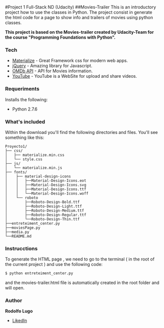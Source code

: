 #Project 1 Full-Stack ND (Udacity)
##Movies-Trailer
This is an introductory project how to use the classes in Python.
The project consist in generate the html code for a page to show
info and trailers of movies using python classes.

**This project is based on the Movies-trailer created by Udacity-Team
for the course "Programming Foundations with Python".**

### Tech

* [Materialize] - Great Framework css for modern web apps.
* [jQuery] - Amazing library for Javascript.
* [OMDb API] - API for Movies information.
* [YouTube] - YouTube is a WebSite for upload and share videos.

### Requeriments

Installs the following:

- Python 2.7.6

### What's included

Within the download you'll find the following directories and files.
You'll see something like this:

```
Proyecto1/
├── css/
│   ├── materialize.min.css
│   └── style.css
├── js/
│   └── materialize.min.js
├── fonts/
│    ├── material-design-icons
│    │   ├──Material-Design-Icons.eot
│    │   ├──Material-Design-Icons.svg
│    │   ├──Material-Design-Icons.ttf
│    │   └──Material-Design-Icons.woff
│    └── roboto
│        ├──Roboto-Design-Bold.ttf
│        ├──Roboto-Design-Light.ttf
│        ├──Roboto-Design-Medium.ttf
│        ├──Roboto-Design-Regular.ttf
│        └──Roboto-Design-Thin.ttf
├──entreteiment_center.py
├──moviesPage.py
├──media.py
└──README.md
```

### Instrucctions
To generate the HTML page , we need to go to the terminal ( in the root of the current project ) and use the following
code:

```sh
$ python entreteiment_center.py
```
and the movies-trailer.html file is automatically created in the root folder and will open.

### Author

**Rodolfo Lugo**

- [LikedIn]


[Materialize]:http://materializecss.com/
[OMDb API]:http://www.omdbapi.com/
[jQuery]:http://jquery.com
[YouTube]:https://www.youtube.com/
[LikedIn]:https://www.linkedin.com/pub/rodolfo-edu-lugo-garcia/8a/b03/195